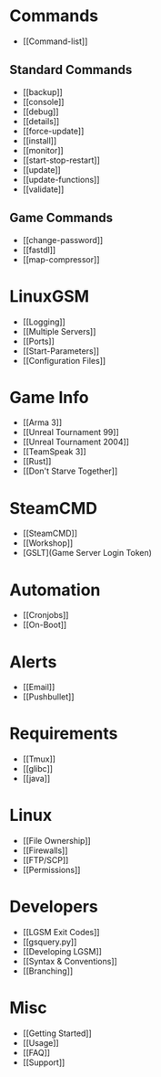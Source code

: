 # Commands
* [[Command-list]]

## Standard Commands
* [[backup]]
* [[console]]
* [[debug]]
* [[details]]
* [[force-update]]
* [[install]]
* [[monitor]]
* [[start-stop-restart]]
* [[update]]
* [[update-functions]]
* [[validate]]

## Game Commands
* [[change-password]]
* [[fastdl]]
* [[map-compressor]]

# LinuxGSM
* [[Logging]]
* [[Multiple Servers]]
* [[Ports]]
* [[Start-Parameters]]
* [[Configuration Files]]

# Game Info
* [[Arma 3]]
* [[Unreal Tournament 99]]
* [[Unreal Tournament 2004]]
* [[TeamSpeak 3]]
* [[Rust]]
* [[Don't Starve Together]]

# SteamCMD
* [[SteamCMD]]
* [[Workshop]]
* [GSLT](Game Server Login Token)

# Automation
* [[Cronjobs]]
* [[On-Boot]]

# Alerts
* [[Email]]
* [[Pushbullet]]

# Requirements
* [[Tmux]]
* [[glibc]]
* [[java]]

# Linux
* [[File Ownership]]
* [[Firewalls]]
* [[FTP/SCP]]
* [[Permissions]]

# Developers
* [[LGSM Exit Codes]]
* [[gsquery.py]]
* [[Developing LGSM]]
* [[Syntax & Conventions]]
* [[Branching]]

# Misc
* [[Getting Started]]
* [[Usage]]
* [[FAQ]]
* [[Support]]